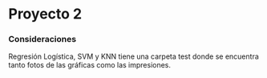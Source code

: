 # Proyecto 2

### Consideraciones
Regresión Logística, SVM y KNN tiene una carpeta test donde se encuentra tanto fotos de las gráficas como las impresiones.
